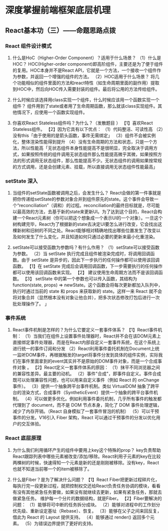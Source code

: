 # 深度掌握前端框架底层机理


## React基本功（三）——命题思路点拨


### React 组件设计模式

1. 什么是HoC（Higher-Order Component）？适用于什么场景？
    （1）什么是HOC？ HOC(Higher-order component)即高阶组件，主要还是为了便于组件的复用。HOC本身并不是React API，它就是一个方法，一个接收一个组件作为参数，并返回一个增强的组件的方法。 
    （2）HOC适用于什么场景？ 将几个功能相似的组件里面的方法和react特性（如生命周期里面的副作用）提取到HOC中，然后向HOC传入需要封装的组件。最后将公用的方法传给组件。

2. 什么时候应该选择用class实现一个组件，什么时候应该用一个函数实现一个组件？
    组件用到了state或者用了生命周期函数，那么就该class实现组件。其他情况下，应使用一个函数实现组件。

3. 你喜欢React Stateless组件吗？为什么？（发散题目 ）
    【1】喜欢React Stateless组件。 
    【2】因为它具有以下优点： 
    （1）代码整洁、可读性高 
    （2）没有this「由于使用的是箭头函数，事件无需绑定」 
    （3）组件不会被实例化，整体渲染性能得到提升
    （4）没有生命周期的方法和状态，只是一个方法，所以性能高「无状态组件本身性能提高不是很明显，完全取决于调用方式，如果按照传统的组件调用无状态组件那么性能提高微乎其微，如果按照方法的形式调用无状态组件，那么性能提高不少。无状态组件的调用如果按常规的方式调用，还是会创建元素、挂载，所以直接调用无状态组件性能最高」


### setState 深入

1. 当组件的setState函数被调用之后，会发生什么？
    React会做的第一件事就是把你传递给setState的参数对象合并到组件原先的state。这个事件会导致一个“reconciliation”（调和）的过程。reconciliation的最终目标就是，尽可能以最高效的方法，去基于新的state来更新UI。为了达到这个目的，React会构建一个React元素树（你可以把这个想象成一个表示UI的一个对象）。一旦这个树构建完毕，React为了根据新的state去决定UI要怎么进行改变，它会找出这棵新树和旧树的不同之处。React能够相对精确地找出哪些位置发生了改变以及如何发生了什么变化，并且知道如何只通过必要的更新来最小化重渲染。

2. setState可以接受函数为参数吗？有什么作用？
    （1）setState可以接受函数为参数。 
    （2）当 setState 执行完成且组件被渲染完成时，将调用回调函数。由于 setState 是异步的，因此下一步执行的任何操作都可以使用该回调函数。 【1】在 setState 完成后会调用回调函数，下一步需要执行的任何操作都可以使用该回调函数来实现。 
    【2】 建议使用生命周期方法而不是该回调函数。 
    【3】 setState 中的第一个参数也可以传入函数，其结构为 function(state, props) => newState。这个函数会将每次更新都加入队列中，执行时通过当前的 state 和 props 来获取新的 state。这样一来 React 就不会将对象合并（显然根本没有对象让他合并），把多次状态修改打包后进行一次批处理操作了。 」 

### 事件系统

1. React事件机制是怎样的？为什么它要定义一套事件体系？
    【1】React事件机制： 
    （1）当我们在组件上设置事件处理器时，React并不会在该DOM元素上直接绑定事件处理器，而是在React内部自定义一套事件系统，在这个系统上进行统一的事件订阅和分发 
    （2）React利用事件委托机制在Document上统一监听DOM事件，再根据触发的target将事件分发到具体的组件实例，实际我们在事件里面拿到的event其实并不是原始的DOM事件对象，而是一个合成事件对象 。 
    【2】React定义一套事件体系的原因： 
    （1）抹平不同浏览器之间的兼容性差异。最主要的动机。 
    （2）事件"合成"，即事件自定义。事件合成既可以处理兼容性问题，也可以用来自定义事件（例如 React 的 onChange 事件）。 
    （3）提供一个抽象跨平台事件机制。类似 VirtualDOM 抽象了跨平台的渲染方式，合成事件（SyntheticEvent）提供一个抽象的跨平台事件机制。 （4）可以做更多优化。例如利用事件委托机制，几乎所有事件的触发都代理到了 document，而不是 DOM 节点本身，简化了 DOM 事件处理逻辑，减少了内存开销。（React 自身模拟了一套事件冒泡的机制） 
    （5）可以干预事件的分发。V16引入 Fiber 架构，React 可以通过干预事件的分发以优化用户的交互体验。

### React 底层原理

1. 为什么我们利用循环产生的组件中要用上key这个特殊的prop？
    key负责帮助React跟踪列表中哪些元素被改变/添加/移除。React利用子元素的key在比较两棵树的时候，快速得知一个元素是新的还是刚刚被移除。没有key，React也就不知道当前哪一个的item被移除了。

2. 什么是Fiber？是为了解决什么问题？
    【1】React Fiber把更新过程碎片化，每执行完一段更新过程，就把控制权交还给React负责任务协调的模块，看看有没有其他紧急任务要做，如果没有就继续去更新，如果有紧急任务，那就去做紧急任务。 维护每一个分片的数据结构，就是Fiber。 
    【2】Fiber要解决的问题： 
    （1）能够将可中断的任务拆分成块。 
    （2）能够对进程中的工作划分优先级、重新设定基址（Rebase）、恢复。 
    （3）能够在父子之间来回反复，借此为 React 的 Layout 提供支持。 
    （4）能够通过 render() 返回多个元素。 
    （5）为错误边界提供了更好的支持。